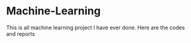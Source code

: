 # Machine-Learning
This is all machine learning project I have ever done. Here are the codes and reports
